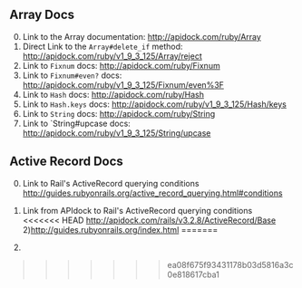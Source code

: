 ## Array Docs

0) Link to the Array documentation:
http://apidock.com/ruby/Array
1) Direct Link to the `Array#delete_if` method:
http://apidock.com/ruby/v1_9_3_125/Array/reject
2) Link to `Fixnum` docs:
http://apidock.com/ruby/Fixnum
3) Link to `Fixnum#even?` docs:
http://apidock.com/ruby/v1_9_3_125/Fixnum/even%3F
4) Link to `Hash` docs:
http://apidock.com/ruby/Hash
5) Link to `Hash.keys` docs:
http://apidock.com/ruby/v1_9_3_125/Hash/keys
6) Link to `String` docs:
http://apidock.com/ruby/String
7) Link to `String#upcase docs:
http://apidock.com/ruby/v1_9_3_125/String/upcase

## Active Record Docs


0) Link to Rail's ActiveRecord querying conditions 
http://guides.rubyonrails.org/active_record_querying.html#conditions
1) Link from APIdock to Rail's ActiveRecord querying conditions  
<<<<<<< HEAD
http://apidock.com/rails/v3.2.8/ActiveRecord/Base
2)http://guides.rubyonrails.org/index.html 
=======

2) 
>>>>>>> ea08f675f93431178b03d5816a3c0e818617cba1
